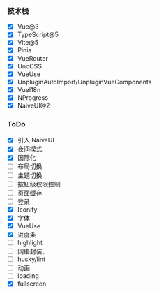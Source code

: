 ### 技术栈

- [x] Vue@3
- [x] TypeScript@5
- [x] Vite@5
- [x] Pinia
- [x] VueRouter
- [x] UnoCSS
- [x] VueUse
- [x] UnpluginAutoImport/UnpluginVueComponents
- [x] VueI18n
- [x] NProgress
- [x] NaiveUI@2

### ToDo

- [x] 引入 NaiveUI
- [x] 夜间模式
- [x] 国际化
- [ ] 布局切换
- [ ] 主题切换
- [ ] 按钮级权限控制
- [ ] 页面缓存
- [ ] 登录
- [x] Iconify
- [x] 字体
- [x] VueUse
- [x] 进度条
- [ ] highlight
- [ ] 网络封装、
- [ ] husky/lint
- [ ] 动画
- [ ] loading
- [x] fullscreen
